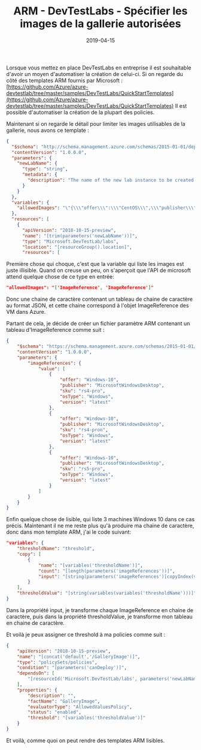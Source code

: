 ﻿---
layout: post
title: ARM - DevTestLabs - Spécifier les images de la gallerie autorisées
date: 2019-04-15
categories: [ "Azure", "ARM", "DevTestLabs" ]
---

Lorsque vous mettez en place DevTestLabs en entreprise il est souhaitable d'avoir un moyen d'automatiser la création de celui-ci.
Si on regarde du côté des templates ARM fournis par Microsoft : [https://github.com/Azure/azure-devtestlab/tree/master/samples/DevTestLabs/QuickStartTemplates](https://github.com/Azure/azure-devtestlab/tree/master/samples/DevTestLabs/QuickStartTemplates)
Il est possible d'automatiser la création de la plupart des policies.

Maintenant si on regarde le détail pour limiter les images utilisables de la gallerie, nous avons ce template :

```json
{
  "$schema": "http://schema.management.azure.com/schemas/2015-01-01/deploymentTemplate.json#",
  "contentVersion": "1.0.0.0",
  "parameters": {
    "newLabName": {
      "type": "string",
      "metadata": {
        "description": "The name of the new lab instance to be created."
      }
    }
  },
  "variables": {
    "allowedImages": "\"{\\\"offer\\\":\\\"CentOS\\\",\\\"publisher\\\":\\\"OpenLogic\\\",\\\"sku\\\":\\\"7.2\\\",\\\"osType\\\":\\\"Linux\\\",\\\"version\\\":\\\"latest\\\"}\",\"{\\\"offer\\\":\\\"Oracle-Linux\\\",\\\"publisher\\\":\\\"Oracle\\\",\\\"sku\\\":\\\"7.2\\\",\\\"osType\\\":\\\"Linux\\\",\\\"version\\\":\\\"latest\\\"}\",\"{\\\"offer\\\":\\\"SQL2016-WS2012R2\\\",\\\"publisher\\\":\\\"MicrosoftSQLServer\\\",\\\"sku\\\":\\\"Enterprise\\\",\\\"osType\\\":\\\"Windows\\\",\\\"version\\\":\\\"latest\\\"}\""
  },
  "resources": [
    {
      "apiVersion": "2018-10-15-preview",
      "name": "[trim(parameters('newLabName'))]",
      "type": "Microsoft.DevTestLab/labs",
      "location": "[resourceGroup().location]",
      "resources": [
```

Première chose qui choque, c'est que la variable qui liste les images est juste illisible.
Quand on creuse un peu, on s'aperçoit que l'API de microsoft attend quelque chose de ce type en entrée:

```json
"allowedImages": "['ImageReference', 'ImageReference']"
```

Donc une chaine de caractère contenant un tableau de chaine de caractère au format JSON, et cette chaine correspond à l'objet ImageReference des VM dans Azure.

Partant de cela, je décide de créer un fichier paramètre ARM contenant un tableau d'ImageReference comme suit :

```json
{
    "$schema": "https://schema.management.azure.com/schemas/2015-01-01/deploymentParameters.json#",
    "contentVersion": "1.0.0.0",
    "parameters": {
        "imageReferences": {
            "value": [
                {
                    "offer": "Windows-10",
                    "publisher": "MicrosoftWindowsDesktop",
                    "sku": "rs4-pro",
                    "osType": "Windows",
                    "version": "latest"
                },
                {
                    "offer": "Windows-10",
                    "publisher": "MicrosoftWindowsDesktop",
                    "sku": "rs4-pron",
                    "osType": "Windows",
                    "version": "latest"
                },
                {
                    "offer": "Windows-10",
                    "publisher": "MicrosoftWindowsDesktop",
                    "sku": "rs5-pro",
                    "osType": "Windows",
                    "version": "latest"
                }
            ]
        }
    }
}
```

Enfin quelque chose de lisible, qui liste 3 machines Windows 10 dans ce cas précis.
Maintenant il ne me reste plus qu'à produire ma chaine de caractère, donc dans mon template ARM, j'ai le code suivant:

```json
"variables": {
    "thresholdName": "threshold",
    "copy": [
        {
            "name": "[variables('thresholdName')]",
            "count": "[length(parameters('imageReferences'))]",
            "input": "[string(parameters('imageReferences')[copyIndex(variables('thresholdName'))])]"
        }
    ],
    "thresholdValue": "[string(variables(variables('thresholdName')))]"
}
```

Dans la propriété input, je transforme chaque ImageReference en chaine de caractère, puis dans la propriété thresholdValue, je transforme mon tableau en chaine de caractère.

Et voilà je peux assigner ce threshold à ma policies comme suit :

```json
{
    "apiVersion": "2018-10-15-preview",
    "name": "[concat('default','/GalleryImage')]",
    "type": "policySets/policies",
    "condition": "[parameters('canDeploy')]",
    "dependsOn": [
        "[resourceId('Microsoft.DevTestLab/labs', parameters('newLabName'))]"
    ],
    "properties": {
        "description": "",
        "factName": "GalleryImage",
        "evaluatorType": "AllowedValuesPolicy",
        "status": "enabled",
        "threshold": "[variables('thresholdValue')]"
    }
}
```

Et voilà, comme quoi on peut rendre des templates ARM lisibles.
